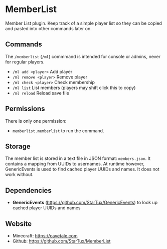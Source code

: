 # MemberList

Member List plugin. Keep track of a simple player list so they can be
copied and pasted into other commands later on.

## Commands

The `/memberlist` (`/ml`) commmand is intended for console or admins,
never for regular players.

- `/ml add <player>` Add player
- `/ml remove <player>` Remove player
- `/ml check <player>` Check membership
- `/ml list` List members (players may shift click this to copy)
- `/ml reload` Reload save file

## Permissions

There is only one permission:

- `memberlist.memberlist` to run the command.

## Storage

The member list is stored in a text file in JSON format:
`members.json`.  It contains a mapping from UUIDs to usernames.  At
runtime however, GenericEvents is used to find cached player UUIDs and
names.  It does not work without.

## Dependencies

- **GenericEvents** (<https://github.com/StarTux/GenericEvents>) to
    look up cached player UUIDs and names

## Website

- Minecraft: <https://cavetale.com>
- Github: <https://github.com/StarTux/MemberList>
